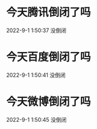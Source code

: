 # 今天腾讯倒闭了吗

2022-9-1 1:50:37 没倒闭

# 今天百度倒闭了吗

2022-9-1 1:50:41 没倒闭

# 今天微博倒闭了吗

2022-9-1 1:50:45 没倒闭

